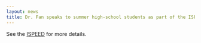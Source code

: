```yaml
---
layout: news
title: Dr. Fan speaks to summer high-school students as part of the ISPEED program. Kalen and Sami gives ISPEED students a tour of the JEFworks lab.
---
```


See the [ISPEED](https://www.bme.jhu.edu/academics/pre-college/apply-to-ispeed-bme/) for more details.